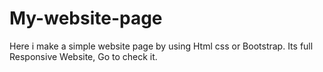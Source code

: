 # My-website-page
Here i make a simple website page by using Html css or Bootstrap. Its full Responsive Website, Go to check it.
